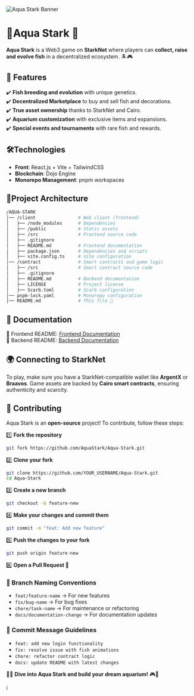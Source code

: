 ![Aqua Stark Banner](https://github.com/user-attachments/assets/f2d38439-8e4f-45c6-a087-c53dd8bdca98)

# 🌊Aqua Stark 🐠

**Aqua Stark** is a Web3 game on **StarkNet** where players can **collect, raise and evolve fish** in a decentralized ecosystem. 🏝️🎮

## 🚀 Features  
✔️ **Fish breeding and evolution** with unique genetics.  
✔️ **Decentralized Marketplace** to buy and sell fish and decorations.  
✔️ **True asset ownership** thanks to StarkNet and Cairo.  
✔️ **Aquarium customization** with exclusive items and expansions.  
✔️ **Special events and tournaments** with rare fish and rewards.  

## 🛠️Technologies  
- **Front**: React.js + Vite + TailwindCSS  
- **Blockchain**: Dojo Engine
- **Monorepo Management**: pnpm workspaces  

## 📂Project Architecture

```sh
/AQUA-STARK
│── /client                # Web client (frontend)
│   ├── /node_modules      # Dependencies
│   ├── /public            # Static assets
│   ├── /src               # Frontend source code
│   ├── .gitignore
│   ├── README.md          # Frontend documentation
│   ├── package.json       # Dependencies and scripts
│   ├── vite.config.ts     # Vite configuration
│── /contract              # Smart contracts and game logic
│   ├── /src               # Smart contract source code
│   ├── .gitignore
│   ├── README.md          # Backend documentation
│   ├── LICENSE            # Project license
│   ├── Scarb.toml         # Scarb configuration
│── pnpm-lock.yaml         # Monorepo configuration
│── README.md              # This file 🚀
```
## 📖 Documentation  

🔹 Frontend README: [Frontend Documentation](https://github.com/AquaStark/Aqua-Stark-V.2/blob/main/client/README.md)  
🔹 Backend README: [Backend Documentation](https://github.com/AquaStark/Aqua-Stark-V.2/blob/main/contract/README.md)  

## 🌍 Connecting to StarkNet  
To play, make sure you have a StarkNet-compatible wallet like **ArgentX** or **Braavos**. Game assets are backed by **Cairo smart contracts**, ensuring authenticity and scarcity.  

## 🤝 Contributing  
Aqua Stark is an **open-source** project! To contribute, follow these steps:  

1️⃣ **Fork the repository**  
```sh
git fork https://github.com/AquaStark/Aqua-Stark.git  
```

2️⃣ **Clone your fork**
```sh
git clone https://github.com/YOUR_USERNAME/Aqua-Stark.git  
cd Aqua-Stark  
```

3️⃣ **Create a new branch**
```sh
git checkout -b feature-new  
```

4️⃣ **Make your changes and commit them**
```sh
git commit -m "feat: Add new feature"  
```

5️⃣ **Push the changes to your fork**
```sh
git push origin feature-new  
```

6️⃣ **Open a Pull Request 🚀**  

### 🔀 Branch Naming Conventions

- `feat/feature-name` → For new features  
- `fix/bug-name` → For bug fixes  
- `chore/task-name` → For maintenance or refactoring  
- `docs/documentation-change` → For documentation updates  

### 📝 Commit Message Guidelines

- `feat: add new login functionality`  
- `fix: resolve issue with fish animations`  
- `chore: refactor contract logic`  
- `docs: update README with latest changes`  

🌊🐠 **Dive into Aqua Stark and build your dream aquarium!** 🎮🚀  

i